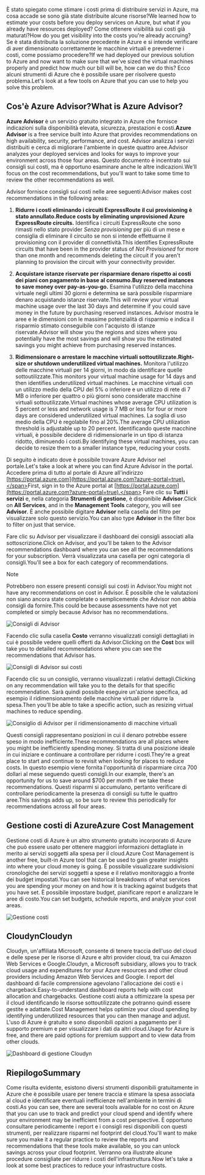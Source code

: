 <span data-ttu-id="80f6d-101">È stato spiegato come stimare i costi prima di distribuire servizi in Azure, ma cosa accade se sono già state distribuite alcune risorse?</span><span class="sxs-lookup"><span data-stu-id="80f6d-101">We learned how to estimate your costs before you deploy services on Azure, but what if you already have resources deployed?</span></span> <span data-ttu-id="80f6d-102">Come ottenere visibilità sui costi già maturati?</span><span class="sxs-lookup"><span data-stu-id="80f6d-102">How do you get visibility into the costs you're already accruing?</span></span> <span data-ttu-id="80f6d-103">Se è stata distribuita la soluzione precedente in Azure e si intende verificare di aver dimensionato correttamente le macchine virtuali e prevederne i costi, come possiamo procedere?</span><span class="sxs-lookup"><span data-stu-id="80f6d-103">If we had deployed our previous solution to Azure and now want to make sure that we've sized the virtual machines properly and predict how much our bill will be, how can we do this?</span></span> <span data-ttu-id="80f6d-104">Ecco alcuni strumenti di Azure che è possibile usare per risolvere questo problema.</span><span class="sxs-lookup"><span data-stu-id="80f6d-104">Let's look at a few tools on Azure that you can use to help you solve this problem.</span></span>

## <a name="what-is-azure-advisor"></a><span data-ttu-id="80f6d-105">Cos'è Azure Advisor?</span><span class="sxs-lookup"><span data-stu-id="80f6d-105">What is Azure Advisor?</span></span> 

<span data-ttu-id="80f6d-106">**Azure Advisor** è un servizio gratuito integrato in Azure che fornisce indicazioni sulla disponibilità elevata, sicurezza, prestazioni e costi.</span><span class="sxs-lookup"><span data-stu-id="80f6d-106">**Azure Advisor** is a free service built into Azure that provides recommendations on high availability, security, performance, and cost.</span></span> <span data-ttu-id="80f6d-107">Advisor analizza i servizi distribuiti e cerca di migliorare l'ambiente in queste quattro aree.</span><span class="sxs-lookup"><span data-stu-id="80f6d-107">Advisor analyzes your deployed services and looks for ways to improve your environment across those four areas.</span></span> <span data-ttu-id="80f6d-108">Questo documento è incentrato sui consigli sui costi, ma è opportuno esaminare anche le altre indicazioni.</span><span class="sxs-lookup"><span data-stu-id="80f6d-108">We'll focus on the cost recommendations, but you'll want to take some time to review the other recommendations as well.</span></span>

<span data-ttu-id="80f6d-109">Advisor fornisce consigli sui costi nelle aree seguenti:</span><span class="sxs-lookup"><span data-stu-id="80f6d-109">Advisor makes cost recommendations in the following areas:</span></span> 

1. <span data-ttu-id="80f6d-110">**Ridurre i costi eliminando i circuiti ExpressRoute il cui provisioning è stato annullato.**</span><span class="sxs-lookup"><span data-stu-id="80f6d-110">**Reduce costs by eliminating unprovisioned Azure ExpressRoute circuits.**</span></span> 
    <span data-ttu-id="80f6d-111">Identifica i circuiti ExpressRoute che sono rimasti nello stato provider *Senza provisioning* per più di un mese e consiglia di eliminare il circuito se non si intende effettuarne il provisioning con il provider di connettività.</span><span class="sxs-lookup"><span data-stu-id="80f6d-111">This identifies ExpressRoute circuits that have been in the provider status of *Not Provisioned* for more than one month and recommends deleting the circuit if you aren't planning to provision the circuit with your connectivity provider.</span></span>

1. <span data-ttu-id="80f6d-112">**Acquistare istanze riservate per risparmiare denaro rispetto ai costi dei piani con pagamento in base al consumo.**</span><span class="sxs-lookup"><span data-stu-id="80f6d-112">**Buy reserved instances to save money over pay-as-you-go.**</span></span> 
    <span data-ttu-id="80f6d-113">Esamina l'utilizzo della macchina virtuale negli ultimi 30 giorni e determina se sarà possibile risparmiare denaro acquistando istanze riservate.</span><span class="sxs-lookup"><span data-stu-id="80f6d-113">This will review your virtual machine usage over the last 30 days and determine if you could save money in the future by purchasing reserved instances.</span></span> <span data-ttu-id="80f6d-114">Advisor mostra le aree e le dimensioni con le massime potenzialità di risparmio e indica il risparmio stimato conseguibile con l'acquisto di istanze riservate.</span><span class="sxs-lookup"><span data-stu-id="80f6d-114">Advisor will show you the regions and sizes where you potentially have the most savings and will show you the estimated savings you might achieve from purchasing reserved instances.</span></span>
    
1. <span data-ttu-id="80f6d-115">**Ridimensionare o arrestare le macchine virtuali sottoutilizzate.**</span><span class="sxs-lookup"><span data-stu-id="80f6d-115">**Right-size or shutdown underutilized virtual machines.**</span></span> 
    <span data-ttu-id="80f6d-116">Monitora l'utilizzo delle macchine virtuali per 14 giorni, in modo da identificare quelle sottoutilizzate.</span><span class="sxs-lookup"><span data-stu-id="80f6d-116">This monitors your virtual machine usage for 14 days and then identifies underutilized virtual machines.</span></span> <span data-ttu-id="80f6d-117">Le macchine virtuali con un utilizzo medio della CPU del 5% o inferiore e un utilizzo di rete di 7 MB o inferiore per quattro o più giorni sono considerate macchine virtuali sottoutilizzate.</span><span class="sxs-lookup"><span data-stu-id="80f6d-117">Virtual machines whose average CPU utilization is 5 percent or less and network usage is 7 MB or less for four or more days are considered underutilized virtual machines.</span></span> <span data-ttu-id="80f6d-118">La soglia di uso medio della CPU è regolabile fino al 20%.</span><span class="sxs-lookup"><span data-stu-id="80f6d-118">The average CPU utilization threshold is adjustable up to 20 percent.</span></span> <span data-ttu-id="80f6d-119">Identificando queste macchine virtuali, è possibile decidere di ridimensionarle in un tipo di istanza ridotto, diminuendo i costi.</span><span class="sxs-lookup"><span data-stu-id="80f6d-119">By identifying these virtual machines, you can decide to resize them to a smaller instance type, reducing your costs.</span></span>

<span data-ttu-id="80f6d-120">Di seguito è indicato dove è possibile trovare Azure Advisor nel portale.</span><span class="sxs-lookup"><span data-stu-id="80f6d-120">Let's take a look at where you can find Azure Advisor in the portal.</span></span> <span data-ttu-id="80f6d-121">Accedere prima di tutto al portale di Azure all'indirizzo [https://portal.azure.com](https://portal.azure.com?azure-portal=true).</span><span class="sxs-lookup"><span data-stu-id="80f6d-121">First, sign in to the Azure portal at [https://portal.azure.com](https://portal.azure.com?azure-portal=true).</span></span> <span data-ttu-id="80f6d-122">Fare clic su **Tutti i servizi** e, nella categoria **Strumenti di gestione**, è disponibile **Advisor**.</span><span class="sxs-lookup"><span data-stu-id="80f6d-122">Click on **All Services**, and in the **Management Tools** category, you will see **Advisor**.</span></span> <span data-ttu-id="80f6d-123">È anche possibile digitare **Advisor** nella casella del filtro per visualizzare solo questo servizio.</span><span class="sxs-lookup"><span data-stu-id="80f6d-123">You can also type **Advisor** in the filter box to filter on just that service.</span></span> 

<span data-ttu-id="80f6d-124">Fare clic su Advisor per visualizzare il dashboard dei consigli associati alla sottoscrizione.</span><span class="sxs-lookup"><span data-stu-id="80f6d-124">Click on Advisor, and you'll be taken to the Advisor recommendations dashboard where you can see all the recommendations for your subscription.</span></span> <span data-ttu-id="80f6d-125">Verrà visualizzata una casella per ogni categoria di consigli.</span><span class="sxs-lookup"><span data-stu-id="80f6d-125">You'll see a box for each category of recommendations.</span></span> 

> [!NOTE]
> <span data-ttu-id="80f6d-126">Potrebbero non essere presenti consigli sui costi in Advisor.</span><span class="sxs-lookup"><span data-stu-id="80f6d-126">You might not have any recommendations on cost in Advisor.</span></span> <span data-ttu-id="80f6d-127">È possibile che le valutazioni non siano ancora state completate o semplicemente che Advisor non abbia consigli da fornire.</span><span class="sxs-lookup"><span data-stu-id="80f6d-127">This could be because assessments have not yet completed or simply because Advisor has no recommendations.</span></span>

![Consigli di Advisor](../media-drafts/3-advisor-recommendations.png)

<span data-ttu-id="80f6d-129">Facendo clic sulla casella **Costo** verranno visualizzati consigli dettagliati in cui è possibile vedere quelli offerti da Advisor.</span><span class="sxs-lookup"><span data-stu-id="80f6d-129">Clicking on the **Cost** box will take you to detailed recommendations where you can see the recommendations that Advisor has.</span></span>

![Consigli di Advisor sui costi](../media-drafts/3-advisor-cost-recommendations.png)

<span data-ttu-id="80f6d-131">Facendo clic su un consiglio, verranno visualizzati i relativi dettagli.</span><span class="sxs-lookup"><span data-stu-id="80f6d-131">Clicking on any recommendation will take you to the details for that specific recommendation.</span></span> <span data-ttu-id="80f6d-132">Sarà quindi possibile eseguire un'azione specifica, ad esempio il ridimensionamento delle macchine virtuali per ridurre la spesa.</span><span class="sxs-lookup"><span data-stu-id="80f6d-132">Then you'll be able to take a specific action, such as resizing virtual machines to reduce spending.</span></span>

![Consiglio di Advisor per il ridimensionamento di macchine virtuali](../media-drafts/3-advisor-resize-vm.png)

<span data-ttu-id="80f6d-134">Questi consigli rappresentano posizioni in cui il denaro potrebbe essere speso in modo inefficiente.</span><span class="sxs-lookup"><span data-stu-id="80f6d-134">These recommendations are all places where you might be inefficiently spending money.</span></span> <span data-ttu-id="80f6d-135">Si tratta di una posizione ideale in cui iniziare e continuare a controllare per ridurre i costi.</span><span class="sxs-lookup"><span data-stu-id="80f6d-135">They're a great place to start and continue to revisit when looking for places to reduce costs.</span></span> <span data-ttu-id="80f6d-136">In questo esempio viene fornita l'opportunità di risparmiare circa 700 dollari al mese seguendo questi consigli.</span><span class="sxs-lookup"><span data-stu-id="80f6d-136">In our example, there's an opportunity for us to save around $700 per month if we take these recommendations.</span></span> <span data-ttu-id="80f6d-137">Questi risparmi si accumulano, pertanto verificare di controllare periodicamente la presenza di consigli su tutte le quattro aree.</span><span class="sxs-lookup"><span data-stu-id="80f6d-137">This savings adds up, so be sure to review this periodically for recommendations across all four areas.</span></span>

## <a name="azure-cost-management"></a><span data-ttu-id="80f6d-138">Gestione costi di Azure</span><span class="sxs-lookup"><span data-stu-id="80f6d-138">Azure Cost Management</span></span>

<span data-ttu-id="80f6d-139">Gestione costi di Azure è un altro strumento gratuito incorporato di Azure che può essere usato per ottenere maggiori informazioni dettagliate in merito ai servizi soggetti alla spesa per il cloud.</span><span class="sxs-lookup"><span data-stu-id="80f6d-139">Azure Cost Management is another free, built-in Azure tool that can be used to gain greater insights into where your cloud money is going.</span></span> <span data-ttu-id="80f6d-140">È possibile visualizzare suddivisioni cronologiche dei servizi soggetti a spese e il relativo monitoraggio a fronte dei budget impostati.</span><span class="sxs-lookup"><span data-stu-id="80f6d-140">You can see historical breakdowns of what services you are spending your money on and how it is tracking against budgets that you have set.</span></span> <span data-ttu-id="80f6d-141">È possibile impostare budget, pianificare report e analizzare le aree di costo.</span><span class="sxs-lookup"><span data-stu-id="80f6d-141">You can set budgets, schedule reports, and analyze your cost areas.</span></span>

![Gestione costi](../media-drafts/3-cost-management.png)

## <a name="cloudyn"></a><span data-ttu-id="80f6d-143">Cloudyn</span><span class="sxs-lookup"><span data-stu-id="80f6d-143">Cloudyn</span></span> 

<span data-ttu-id="80f6d-144">Cloudyn, un'affiliata Microsoft, consente di tenere traccia dell'uso del cloud e delle spese per le risorse di Azure e altri provider cloud, tra cui Amazon Web Services e Google.</span><span class="sxs-lookup"><span data-stu-id="80f6d-144">Cloudyn, a Microsoft subsidiary, allows you to track cloud usage and expenditures for your Azure resources and other cloud providers including Amazon Web Services and Google.</span></span> <span data-ttu-id="80f6d-145">I report del dashboard di facile comprensione agevolano l'allocazione dei costi e i chargeback.</span><span class="sxs-lookup"><span data-stu-id="80f6d-145">Easy-to-understand dashboard reports help with cost allocation and chargebacks.</span></span> <span data-ttu-id="80f6d-146">Gestione costi aiuta a ottimizzare la spesa per il cloud identificando le risorse sottoutilizzate che potranno quindi essere gestite e adattate.</span><span class="sxs-lookup"><span data-stu-id="80f6d-146">Cost Management helps optimize your cloud spending by identifying underutilized resources that you can then manage and adjust.</span></span> <span data-ttu-id="80f6d-147">L'uso di Azure è gratuito e sono disponibili opzioni a pagamento per il supporto premium e per visualizzare i dati da altri cloud.</span><span class="sxs-lookup"><span data-stu-id="80f6d-147">Usage for Azure is free, and there are paid options for premium support and to view data from other clouds.</span></span> 

![Dashboard di gestione Cloudyn](../media-drafts/3-cloudyn-mgt-dash.png)

## <a name="summary"></a><span data-ttu-id="80f6d-149">Riepilogo</span><span class="sxs-lookup"><span data-stu-id="80f6d-149">Summary</span></span>

<span data-ttu-id="80f6d-150">Come risulta evidente, esistono diversi strumenti disponibili gratuitamente in Azure che è possibile usare per tenere traccia e stimare la spesa associata al cloud e identificare eventuali inefficienze nell'ambiente in termini di costi.</span><span class="sxs-lookup"><span data-stu-id="80f6d-150">As you can see, there are several tools available for no cost on Azure that you can use to track and predict your cloud spend and identify where your environment may be inefficient from a cost perspective.</span></span> <span data-ttu-id="80f6d-151">È opportuno consultare periodicamente i report e i consigli resi disponibili con questi strumenti, per realizzare risparmi nel footprint del cloud.</span><span class="sxs-lookup"><span data-stu-id="80f6d-151">You'll want to make sure you make it a regular practice to review the reports and recommendations that these tools make available, so you can unlock savings across your cloud footprint.</span></span> <span data-ttu-id="80f6d-152">Verranno ora illustrate alcune procedure consigliate per ridurre i costi dell'infrastruttura.</span><span class="sxs-lookup"><span data-stu-id="80f6d-152">Now let's take a look at some best practices to reduce your infrastructure costs.</span></span>
